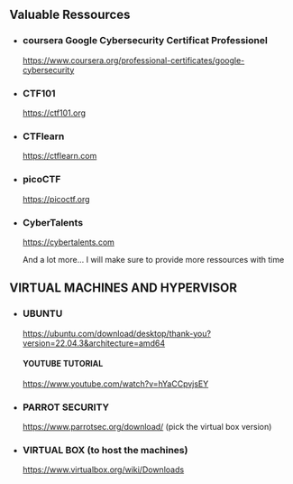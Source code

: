 ## Valuable Ressources
* ### coursera Google Cybersecurity Certificat Professionel
  https://www.coursera.org/professional-certificates/google-cybersecurity
* ### CTF101
  https://ctf101.org
* ### CTFlearn
  https://ctflearn.com
* ### picoCTF
  https://picoctf.org
* ### CyberTalents
  https://cybertalents.com

  And a lot more...
  I will make sure to provide more ressources with time

## VIRTUAL MACHINES AND HYPERVISOR
* ### UBUNTU
  https://ubuntu.com/download/desktop/thank-you?version=22.04.3&architecture=amd64
  #### YOUTUBE TUTORIAL
  https://www.youtube.com/watch?v=hYaCCpvjsEY
* ### PARROT SECURITY
  https://www.parrotsec.org/download/
  (pick the virtual box version)
* ### VIRTUAL BOX (to host the machines)
  https://www.virtualbox.org/wiki/Downloads
